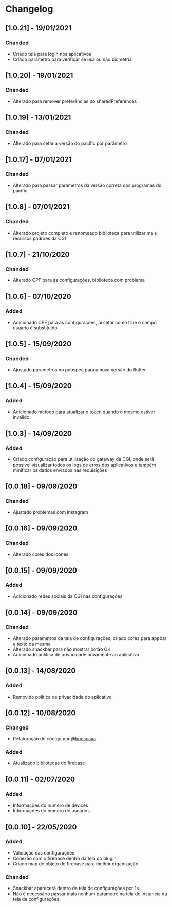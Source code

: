 # Changelog

## [1.0.21] - 19/01/2021

### Chanded

 - Criado tela para login nos aplicativos
 - Criado parâmetro para verificar se usa ou não biometria

## [1.0.20] - 19/01/2021

### Chanded

 - Alterado para remover preferências do sharedPreferences

## [1.0.19] - 13/01/2021

### Chanded

 - Alterado para setar a versão do pacific por parâmetro

## [1.0.17] - 07/01/2021

### Chanded

 - Alterado para passar parametros da versão correta dos programas do pacific


## [1.0.8] - 07/01/2021

### Chanded

 - Alterado projeto completo e renomeado biblioteca para utilizar mais recursos padrões da CGI

## [1.0.7] - 21/10/2020

### Chanded

 - Alterado CPF para as configurações, biblioteca com problema


## [1.0.6] - 07/10/2020

### Added

 - Adicionado CPF para as configurações, ai setar como true o campo usuario é substituido


## [1.0.5] - 15/09/2020

### Chanded

 - Ajustado parametros no pubspec para a nova versão do flutter


## [1.0.4] - 15/09/2020

### Added

 - Adicionado metodo para atualizar o token quando o mesmo estiver invalido.



## [1.0.3] - 14/09/2020

### Added

 - Criado configuração para utilização do gateway da CGI, onde será possivel visualizar todos os logs de erros dos aplicativos e também minificar os dados enviados nas requisições


## [0.0.18] - 09/09/2020

### Chanded

 - Ajustado problemas com instagram


## [0.0.16] - 09/09/2020

### Chanded

 - Alterado cores dos icones


## [0.0.15] - 09/09/2020

### Added

 - Adicionado redes sociais da CGI nas configurações


## [0.0.14] - 09/09/2020

### Chanded

 - Alterado parametros da tela de configurações, criado cores para appbar e texto da mesma
 - Alterado snackbar para não mostrar botão OK
 - Adicionado politica de privacidade novamente ao aplicativo


## [0.0.13] - 14/08/2020

### Added

 - Removido politica de privacidade do aplicativo


## [0.0.12] - 10/08/2020

### Changed
- Refatoração do código por [@booscaaa](https://github.com/booscaaa).

### Added

 - Atualizado bibliotecas do firebase


## [0.0.11] - 02/07/2020

### Added

 - Informações do numero de devices
 - Informações do numero de usuários


## [0.0.10] - 22/05/2020

### Added

 - Validação das configurações
 - Conexão com o firebase dentro da tela do plugin
 - Criado map de objeto do firebase para melhor organização

### Chanded

 - Snackbar aparecerá dentro da tela de configurações por 1s.
 - Não é necessário passar mais nenhum parametro na tela de instancia da tela de configurações.
